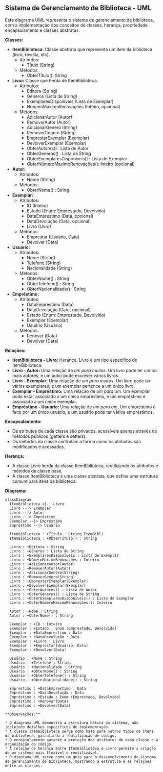 ## Sistema de Gerenciamento de Biblioteca - UML

Este diagrama UML representa o sistema de gerenciamento de biblioteca, com a implementação dos conceitos de classes, herança, propriedade, encapsulamento e classes abstratas.

**Classes:**

* **ItemBiblioteca:** Classe abstrata que representa um item da biblioteca (livro, revista, etc).
    * Atributos:
        * Título (String)
    * Métodos:
        * ObterTítulo(): String
* **Livro:** Classe que herda de ItemBiblioteca.
    * Atributos:
        * Editora (String)
        * Gêneros (Lista de String)
        * ExemplaresDisponíveis (Lista de Exemplar)
        * NúmeroMaximoRenovações (Inteiro, opcional)
    * Métodos:
        * AdicionarAutor (Autor)
        * RemoverAutor (Autor)
        * AdicionarGenero (String)
        * RemoverGenero (String)
        * EmprestarExemplar (Exemplar)
        * DevolverExemplar (Exemplar)
        * ObterAutores() : Lista de Autor
        * ObterGeneros() : Lista de String
        * ObterExemplaresDisponíveis() : Lista de Exemplar
        * ObterNúmeroMaximoRenovações(): Inteiro (opcional)
* **Autor:**
    * Atributos:
        * Nome (String)
    * Métodos:
        * ObterNome() : String
* **Exemplar:**
    * Atributos:
        * ID (Inteiro)
        * Estado (Enum: Emprestado, Devolvido)
        * DataEmprestimo (Data, opcional)
        * DataDevolução (Data, opcional)
        * Livro (Livro)
    * Métodos:
        * Emprestar (Usuário, Data)
        * Devolver (Data)
* **Usuário:**
    * Atributos:
        * Nome (String)
        * Telefone (String)
        * Nacionalidade (String)
    * Métodos:
        * ObterNome() : String
        * ObterTelefone() : String
        * ObterNacionalidade() : String
* **Empréstimo:**
    * Atributos:
        * DataEmprestimo (Data)
        * DataDevolução (Data, opcional)
        * Estado (Enum: Emprestado, Devolvido)
        * Exemplar (Exemplar)
        * Usuário (Usuário)
    * Métodos:
        * Renovar (Data)
        * Devolver (Data)

**Relações:**

* **ItemBiblioteca - Livro:** Herança. Livro é um tipo específico de ItemBiblioteca.
* **Livro - Autor:** Uma relação de *um para muitos*. Um livro pode ter um ou mais autores, e um autor pode escrever vários livros.
* **Livro - Exemplar:** Uma relação de *um para muitos*. Um livro pode ter vários exemplares, e um exemplar pertence a um único livro.
* **Exemplar - Empréstimo:** Uma relação de *um para um*. Um exemplar pode estar associado a um único empréstimo, e um empréstimo é associado a um único exemplar.
* **Empréstimo - Usuário:** Uma relação de *um para um*. Um empréstimo é feito por um único usuário, e um usuário pode ter vários empréstimos.

**Encapsulamento:**

* Os atributos de cada classe são privados, acessíveis apenas através de métodos públicos (getters e setters).
* Os métodos da classe controlam a forma como os atributos são modificados e acessados.

**Herança:**

* A classe Livro herda da classe ItemBiblioteca, reutilizando os atributos e métodos da classe base.
* A classe ItemBiblioteca é uma classe abstrata, que define uma estrutura comum para itens da biblioteca.

**Diagrama:**

````mermaid
classDiagram
  ItemBiblioteca <|.. Livro
  Livro --|> Exemplar
  Livro --|> Autor
  Livro --|> Empréstimo
  Exemplar --|> Empréstimo
  Empréstimo --|> Usuário

  ItemBiblioteca : +Título : String ItemBibli
  ItemBiblioteca : +ObterTítulo() : String

  Livro : +Editora : String
  Livro : +Gêneros : Lista de String
  Livro : +ExemplaresDisponíveis : Lista de Exemplar
  Livro : +NúmeroMaximoRenovações : Inteiro
  Livro : +AdicionarAutor(Autor)
  Livro : +RemoverAutor(Autor)
  Livro : +AdicionarGenero(String)
  Livro : +RemoverGenero(String)
  Livro : +EmprestarExemplar(Exemplar)
  Livro : +DevolverExemplar(Exemplar)
  Livro : +ObterAutores() : Lista de Autor
  Livro : +ObterGeneros() : Lista de String
  Livro : +ObterExemplaresDisponíveis() : Lista de Exemplar
  Livro : +ObterNúmeroMaximoRenovações(): Inteiro

  Autor : +Nome : String
  Autor : +ObterNome() : String

  Exemplar : +ID : Inteiro
  Exemplar : +Estado : Enum (Emprestado, Devolvido)
  Exemplar : +DataEmprestimo : Data
  Exemplar : +DataDevolução : Data
  Exemplar : +Livro : Livro
  Exemplar : +Emprestar(Usuário, Data)
  Exemplar : +Devolver(Data)

  Usuário : +Nome : String
  Usuário : +Telefone : String
  Usuário : +Nacionalidade : String
  Usuário : +ObterNome() : String
  Usuário : +ObterTelefone() : String
  Usuário : +ObterNacionalidade() : String

  Empréstimo : +DataEmprestimo : Data
  Empréstimo : +DataDevolução : Data
  Empréstimo : +Estado : Enum (Emprestado, Devolvido)
  Empréstimo : +Renovar(Data)
  Empréstimo : +Devolver(Data)

**Observações:**

* O diagrama UML demonstra a estrutura básica do sistema, não incluindo detalhes específicos de implementação.
* A classe ItemBiblioteca serve como base para outros tipos de itens da biblioteca, garantindo a reutilização de código.
* O encapsulamento garante a proteção dos atributos de cada classe e a organização do código.
* A relação de herança entre ItemBiblioteca e Livro permite a criação de um sistema mais flexível e reutilizável.
* O diagrama UML serve como um guia para o desenvolvimento do sistema de gerenciamento de biblioteca, mostrando a estrutura e as relações entre as classes.

